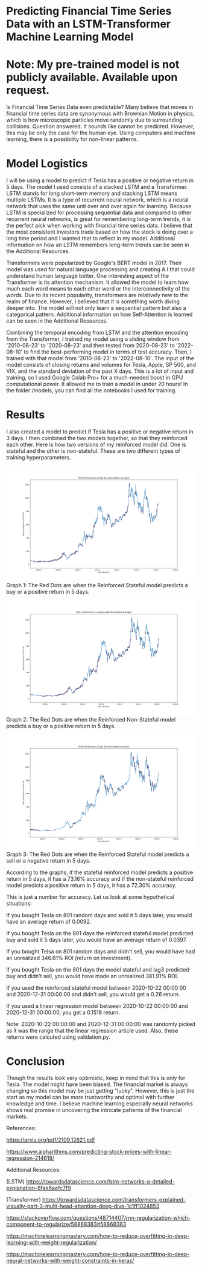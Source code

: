 # Predicting Financial Time Series Data with an LSTM-Transformer Machine Learning Model
# Note: My pre-trained model is not publicly available. Available upon request.

Is Financial Time Series Data even predictable? Many believe that moves in financial time series data are synonymous with Brownian Motion in physics, which is how microscopic particles move randomly due to surrounding collisions. Question answered. It sounds like cannot be predicted. However, this may be only the case for the human eye. Using computers and machine learning, there is a possibility for non-linear patterns.

# Model Logistics

I will be using a model to predict if Tesla has a positive or negative return in 5 days. The model I used consists of a stacked LSTM and a Transformer. LSTM stands for long short-term memory and stacking LSTM means multiple LSTMs. It is a type of recurrent neural network, which is a neural network that uses the same unit over and over again for learning. Because LSTM is specialized for processing sequential data and compared to other recurrent neural networks, is great for remembering long-term trends, it is the perfect pick when working with financial time series data. I believe that the most consistent investors trade based on how the stock is doing over a long time period and I wanted that to reflect in my model. Additional information on how an LSTM remembers long-term trends can be seen in the Additional Resources.

Transformers were popularized by Google's BERT model in 2017. Their model was used for natural language processing and creating A.I that could understand human language better. One interesting aspect of the Transformer is its attention mechanism. It allowed the model to learn how much each word means to each other word or the interconnectivity of the words. Due to its recent popularity, transformers are relatively new to the realm of finance. However, I believed that it is something worth diving deeper into. The model will not only learn a sequential pattern but also a categorical pattern. Additional information on how Self-Attention is learned can be seen in the Additional Resources.

Combining the temporal encoding from LSTM and the attention encoding from the Transformer, I trained my model using a sliding window from '2010-08-23' to '2020-08-23' and then tested from 2020-08-23' to '2022-08-10' to find the best-performing model in terms of test accuracy. Then, I trained with that model from '2010-08-23' to '2022-08-10'. The input of the model consists of closing returns and volumes for Tesla, Apple, SP 500, and VIX, and the standard deviation of the past X days. This is a lot of input and training, so I used Google Colab Pro+ for a much-needed boost in GPU computational power. It allowed me to train a model in under 20 hours! In the folder /models, you can find all the notebooks I used for training.

# Results

I also created a model to predict if Tesla has a positive or negative return in 3 days. I then combined the two models together, so that they reinforced each other. Here is how two versions of my reinforced model did. One is stateful and the other is non-stateful. These are two different types of training hyperparameters.

![Stateful Graph](/graphs/5_day_buy_Stateful_lag3.png)
Graph 1: The Red Dots are when the Reinforced Stateful model predicts a buy or a positive return in 5 days.

![Non-Stateful Graph](/graphs/Buy_Non_stateful_lag3.png)
Graph 2: The Red Dots are when the Reinforced Non-Stateful model predicts a buy or a positive return in 5 days.

![Stateful Sell Graph](/graphs/5day_sell_stateful_lag3.png)
Graph 3: The Red Dots are when the Reinforced Stateful model predicts a sell or a negative return in 5 days.

According to the graphs, if the stateful reinforced model predicts a positive return in 5 days, it has a 73.16% accuracy and if the non-stateful reinforced model predicts a positive return in 5 days, it has a 72.30% accuracy.

This is just a number for accuracy. Let us look at some hypothetical situations:

If you bought Tesla on 801 random days and sold it 5 days later, you would have an average return of 0.0092.

If you bought Tesla on the 801 days the reinforced stateful model predicted buy and sold it 5 days later, you would have an average return of 0.0397.

If you bought Telsa on 801 random days and didn’t sell, you would have had an unrealized 346.61% ROI (return on investment).

If you bought Tesla on the 801 days the model stateful and lag3 predicted buy and didn’t sell, you would have made an unrealized 381.91% ROI.

If you used the reinforced stateful model between 2020-10-22 00:00:00 and 2020-12-31 00:00:00 and didn't sell, you would get a 0.26 return.

If you used a linear regression model between 2020-10-22 00:00:00 and 2020-12-31 00:00:00, you get a 0.1518 return.

Note: 2020-10-22 00:00:00 and 2020-12-31 00:00:00 was randomly picked as it was the range that the linear regression article used. Also, these returns were calcuted using validation.py.

# Conclusion

Though the results look very optimistic, keep in mind that this is only for Tesla. The model might have been biased. The financial market is always changing so this model may be just getting "lucky". However, this is just the start as my model can be more trustworthy and optimal with further knowledge and time. I believe machine learning especially neural networks shows real promise in uncovering the intricate patterns of the financial markets. 

References:

https://arxiv.org/pdf/2109.12621.pdf

https://www.alpharithms.com/predicting-stock-prices-with-linear-regression-214618/

Additional Resources:

(LSTM) https://towardsdatascience.com/lstm-networks-a-detailed-explanation-8fae6aefc7f9

(Transformer) https://towardsdatascience.com/transformers-explained-visually-part-3-multi-head-attention-deep-dive-1c1ff1024853

https://stackoverflow.com/questions/48714407/rnn-regularization-which-component-to-regularize/58868383#58868383

https://machinelearningmastery.com/how-to-reduce-overfitting-in-deep-learning-with-weight-regularization/

https://machinelearningmastery.com/how-to-reduce-overfitting-in-deep-neural-networks-with-weight-constraints-in-keras/
